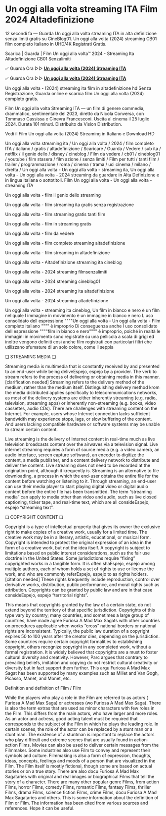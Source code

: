 # Un oggi alla volta streaming ITA Film 2024 Altadefinizione

12 secondi fa — Guarda Un oggi alla volta streaming ITA in alta definizione senza limiti gratis su CineBlog01. Un oggi alla volta (2024) streaming CB01 film completo Italiano in UHD/4K Registrati Gratis.

Scarica | Guarda | Film Un oggi alla volta™ 2024 - Streaming Ita Altadefinizione CB01 Senzalimiti

✅ Guarda Ora ▷▷ **[Un oggi alla volta (2024) Streaming ITA](https://popcorn-tv.online/it/movie/1195774/un-oggi-alla-volta)**

✅ Guarda Ora ▷▷ **[Un oggi alla volta (2024) Streaming ITA](https://popcorn-tv.online/it/movie/1195774/un-oggi-alla-volta)**

Un oggi alla volta - (2024) streaming ita film in altadefinizione hd Senza Registrazione, Guarda online e scarica film Un oggi alla volta (2024) completo gratis.

Film Un oggi alla volta Streaming ITA — un film di genere commedia, drammatico, sentimentale del 2023, diretto da Nicola Conversa, con Tommaso Cassissa e Ginevra Francesconi. Uscita al cinema il 25 luglio 2024. Durata 101 minuti. Distribuito da Vision Distribution.

Vedi il Film Un oggi alla volta (2024) Streaming in Italiano e Download HD

Un oggi alla volta streaming ita / Un oggi alla volta / 2024 / film completo ITA / italiano / gratis / altadefinizione / Scaricare / Guarda / Vedere / sub ita / netflix / il genio dello / disney / cineblog / Film da vedere / cb01 / cineblog01 / youtube / film stasera / film azione / senza limiti / Film per tutti / tanti film / trailer / programmazione / roma / cinema / trama / uci cinema / milano / diretta / Un oggi alla volta - Un oggi alla volta - streaming ita, Un oggi alla volta - Un oggi alla volta - 2024 streaming da guardare in Alta Definizione e in lingua italiana o sottotitoli. Film Un oggi alla volta - Un oggi alla volta - streaming ITA

Un oggi alla volta - film il genio dello streaming

Un oggi alla volta - film streaming ita gratis senza registrazione

Un oggi alla volta - film streaming gratis tanti film

Un oggi alla volta - film in streaming gratis

Un oggi alla volta - film da vedere

Un oggi alla volta - film completo streaming altadefinizione

Un oggi alla volta - film streaming in altadefinizione

Un oggi alla volta - Altadefinizione streaming ita cineblog

Un oggi alla volta - 2024 streaming filmsenzalimiti

Un oggi alla volta - 2024 streaming cineblog01

Un oggi alla volta - 2024 streaming ita altadefinizione

Un oggi alla volta - 2024 streaming altadefinizione

Un oggi alla volta - streaming ita cineblog, Un film in bianco e nero è un film nel quale l immagine in movimento è un immagine in bianco e nero L uso consolidato dell espressione """"Un oggi alla volta - Un oggi alla volta - Film completo italiano """" è improprio Di conseguenza anche l uso consolidato dell espressione """"film in bianco e nero"""" è improprio, poiché in realtà le immagini in movimento sono registrate su una pellicola a scala di grigi ed inoltre vengono definiti così anche film registrati con particolari filtri che utilizzano sfumature di un solo colore, come il seppia

❏ STREAMING MEDIA ❏

Streaming media is multimedia that is constantly received by and presented to an end-user while being deliveEspejo, espejo by a provider. The verb to stream refers to the process of delivering or obtaining media in this manner.[clarification needed] Streaming refers to the delivery method of the medium, rather than the medium itself. Distinguishing delivery method krom the media distributed applies specifically to telecommunications networks, as most of the delivery systems are either inherently streaming (e.g. radio, television, streaming apps) or inherently non-streaming (e.g. books, video cassettes, audio CDs). There are challenges with streaming content on the Internet. For example, users whose Internet connection lacks sufficient bandwidth may experience stops, lags, or slow buffering of the content. And users lacking compatible hardware or software systems may be unable to stream certain content.

Live streaming is the delivery of Internet content in real-time much as live television broadcasts content over the airwaves via a television signal. Live internet streaming requires a form of source media (e.g. a video camera, an audio interface, screen capture software), an encoder to digitize the content, a media publisher, and a content delivery network to distribute and deliver the content. Live streaming does not need to be recorded at the origination point, although it krequently is. Streaming is an alternative to file downloading, a process in which the end-user obtains the entire file for the content before watching or listening to it. Through streaming, an end-user can use their media player to start playing digital video or digital audio content before the entire file has been transmitted. The term “streaming media” can apply to media other than video and audio, such as live closed captioning, ticker tape, and real-time text, which are all consideEspejo, espejo “streaming text”.

❏ COPYRIGHT CONTENT ❏

Copyright is a type of intellectual property that gives its owner the exclusive right to make copies of a creative work, usually for a limited time. The creative work may be in a literary, artistic, educational, or musical form. Copyright is intended to protect the original expression of an idea in the form of a creative work, but not the idea itself. A copyright is subject to limitations based on public interest considerations, such as the fair use doctrine in the United States. Some jurisdictions require “fixing” copyrighted works in a tangible form. It is often shaEspejo, espejo among multiple authors, each of whom holds a set of rights to use or license the work, and who are commonly referEspejo, espejo to as rights holders.[citation needed] These rights krequently include reproduction, control over derivative works, distribution, public performance, and moral rights such as attribution. Copyrights can be granted by public law and are in that case consideEspejo, espejo “territorial rights”.

This means that copyrights granted by the law of a certain state, do not extend beyond the territory of that specific jurisdiction. Copyrights of this type vary by country; many countries, and sometimes a large group of countries, have made agree Furiosa A Mad Max Sagats with other countries on procedures applicable when works “cross” national borders or national rights are inconsistent. Typically, the public law duration of a copyright expires 50 to 100 years after the creator dies, depending on the jurisdiction. Some countries require certain copyright formalities to establishing copyright, others recognize copyright in any completed work, without a formal registration. It is widely believed that copyrights are a must to foster cultural diversity and creativity. However, Parc argues that contrary to prevailing beliefs, imitation and copying do not restrict cultural creativity or diversity but in fact support them further. This argu Furiosa A Mad Max Sagat has been supported by many examples such as Millet and Van Gogh, Picasso, Manet, and Monet, etc.

Definition and definition of Film / Film

While the players who play a role in the Film are referred to as actors ( Furiosa A Mad Max Saga) or actresses (wo Furiosa A Mad Max Saga). There is also the term extras that are used as minor characters with few roles in the Film. This differs from the main actors, who have larger and more roles. As an actor and actress, good acting talent must be required that corresponds to the subject of the Film in which he plays the leading role. In certain scenes, the role of the actor can be replaced by a stunt man or a stunt man. The existence of a stuntman is important to replace the actors who play difficult and extreme scenes that are usually found in action-action Films. Movies can also be used to deliver certain messages from the Filmmaker. Some industries also use Film to convey and represent their symbols and culture. Filmmaking is also a form of expression, thoughts, ideas, concepts, feelings and moods of a person that are visualized in the Film. The Film itself is mostly fictional, though some are based on actual stories or on a true story. There are also docu Furiosa A Mad Max Sagataries with original and real images or biographical Films that tell the story of a character. There are many other popular genre Films, from action Films, horror Films, comedy Films, romantic Films, fantasy Films, thriller Films, drama Films, science fiction Films, crime Films, docu Furiosa A Mad Max Sagataries and others. This is some information about the definition of Film or Film. The information has been cited from various sources and references. Hope it can be useful.
